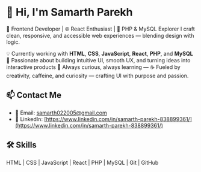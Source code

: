 # 👋 Hi, I'm Samarth Parekh

🚀 Frontend Developer | 🌐 React Enthusiast | 🔧 PHP & MySQL Explorer
I craft clean, responsive, and accessible web experiences — blending design with logic.

💡 Currently working with **HTML**, **CSS**, **JavaScript**, **React**, **PHP**, and **MySQL**
🎨 Passionate about building intuitive UI, smooth UX, and turning ideas into interactive products
🌱 Always curious, always learning — ☕ Fueled by creativity, caffeine, and curiosity — crafting UI with purpose and passion.

## 📫 Contact Me

* 📧 Email: samarth022005@gmail.com
* 💼 LinkedIn: [https://www.linkedin.com/in/samarth-parekh-838899361/](https://www.linkedin.com/in/samarth-parekh-838899361/)

## 🛠️ Skills

HTML | CSS | JavaScript | React | PHP | MySQL | Git | GitHub

